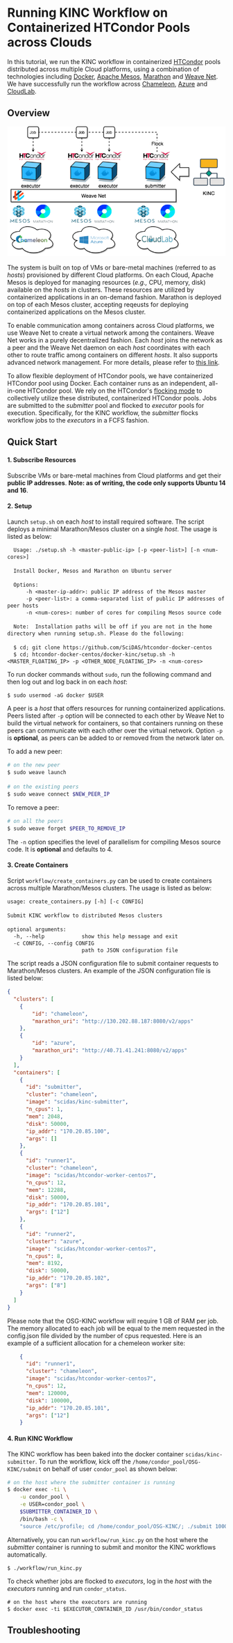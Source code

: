 Running KINC Workflow on Containerized HTCondor Pools across Clouds
===================================================================
In this tutorial, we run the KINC workflow in containerized
[HTCondor](https://research.cs.wisc.edu/htcondor/) pools distributed
across multiple Cloud platforms, using a combination of technologies
including [Docker](https://www.docker.com/),
[Apache Mesos](http://mesos.apache.org/),
[Marathon](https://mesosphere.github.io/marathon)
and [Weave Net](https://www.weave.works/oss/net).
We have successfully run the workflow across
[Chameleon](https://www.chameleoncloud.org/),
[Azure](azure.microsoft.com) and [CloudLab](https://cloudlab.us/).

## Overview

![Architecture](kinc.png)

The system is built on top of VMs or bare-metal machines (referred to
as *hosts*) provisioned by different Cloud platforms. On each Cloud,
Apache Mesos is deployed for managing resources (*e.g.,* CPU, memory,
disk) available on the *hosts* in clusters. These resources are utilized
by containerized applications in an on-demand fashion. Marathon is
deployed on top of each Mesos cluster, accepting reqeusts for deploying
containerized applications on the Mesos cluster.

To enable communication among containers across Cloud platforms, we use
Weave Net to create a virtual network among the containers. Weave Net
works in a purely decentralized fashion. Each *host* joins the network
as a peer and the Weave Net daemon on each *host* coordinates with each
other to route traffic among containers on different *hosts*. It also
supports advanced network management. For more details, please refer to
[this link](https://www.weave.works/docs/net/latest/overview/).

To allow flexible deployment of HTCondor pools, we have containerized
HTCondor pool using Docker. Each container runs as an independent,
all-in-one HTCondor pool. We rely on the HTCondor's
[flocking mode](https://research.cs.wisc.edu/htcondor/manual/v7.8/5_2Connecting_HTCondor.html)
to collectively utilize these distributed, containerized
HTCondor pools. Jobs are submitted to the *submitter* pool and flocked
to *executor* pools for execution. Specifically, for the KINC workflow,
the *submitter* flocks workflow jobs to the *executors* in a FCFS
fashion.



## Quick Start

#### 1. Subscribe Resources

Subscribe VMs or bare-metal machines from Cloud platforms and get their
**public IP addresses**. **Note: as of writing, the code only supports
Ubuntu 14 and 16**.

#### 2. Setup
Launch `setup.sh` on each *host* to install required software. The
script deploys a minimal Marathon/Mesos cluster on a single *host*. The
usage is listed as below:

```
  Usage: ./setup.sh -h <master-public-ip> [-p <peer-list>] [-n <num-cores>]
  
  Install Docker, Mesos and Marathon on Ubuntu server

  Options:
      -h <master-ip-addr>: public IP address of the Mesos master
      -p <peer-list>: a comma-separated list of public IP addresses of peer hosts
      -n <num-cores>: number of cores for compiling Mesos source code
      
  Note:  Installation paths will be off if you are not in the home directory when running setup.sh. Please do the following:
  
  $ cd; git clone https://github.com/SciDAS/htcondor-docker-centos
  $ cd; htcondor-docker-centos/docker-kinc/setup.sh -h <MASTER_FLOATING_IP> -p <OTHER_NODE_FLOATING_IP> -n <num-cores>
```

To run docker commands without `sudo`, run the following command and then
log out and log back in on each *host*:

```
$ sudo usermod -aG docker $USER
```


A peer is a *host* that offers resources for running
containerized applications. Peers listed after `-p` option will be
connected to each other by Weave Net to build the virtual network for
containers, so that containers running on these peers can communicate
with each other over the virtual network. Option `-p` is **optional**,
as peers can be added to or removed from the network later on.

To add a new peer:

```bash
# on the new peer
$ sudo weave launch

# on the existing peers
$ sudo weave connect $NEW_PEER_IP
```

To remove a peer:

```bash
# on all the peers
$ sudo weave forget $PEER_TO_REMOVE_IP
```

The `-n` option specifies the level of parallelism for compiling Mesos
source code. It is **optional** and defaults to 4.

#### 3. Create Containers
Script `workflow/create_containers.py` can be used to create containers
across multiple Marathon/Mesos clusters. The usage is listed as below:

```
usage: create_containers.py [-h] [-c CONFIG]

Submit KINC workflow to distributed Mesos clusters

optional arguments:
  -h, --help            show this help message and exit
  -c CONFIG, --config CONFIG
                        path to JSON configuration file
```

The script reads a JSON configuration file to submit container requests
to Marathon/Mesos clusters. An example of the JSON configuration file is
listed below:

```json
{
  "clusters": [
    {
        "id": "chameleon",
        "marathon_uri": "http://130.202.88.187:8080/v2/apps"
    },
    {
        "id": "azure",
        "marathon_uri": "http://40.71.41.241:8080/v2/apps"
    }
  ],
  "containers": [
    {
      "id": "submitter",
      "cluster": "chameleon",
      "image": "scidas/kinc-submitter",
      "n_cpus": 1,
      "mem": 2048,
      "disk": 50000,
      "ip_addr": "170.20.85.100",
      "args": []
    },
    {
      "id": "runner1",
      "cluster": "chameleon",
      "image": "scidas/htcondor-worker-centos7",
      "n_cpus": 12,
      "mem": 12288,
      "disk": 50000,
      "ip_addr": "170.20.85.101",
      "args": ["12"]
    },
    {
      "id": "runner2",
      "cluster": "azure",
      "image": "scidas/htcondor-worker-centos7",
      "n_cpus": 8,
      "mem": 8192,
      "disk": 50000,
      "ip_addr": "170.20.85.102",
      "args": ["8"]
    }
  ]
}
```
Please note that the OSG-KINC workflow will require 1 GB of RAM per job.  The memory allocated to each job will be equal to the mem requested in the config.json file divided by the number of cpus requested.  Here is an example of a sufficient allocation for a chemeleon worker site:

```json
    {
      "id": "runner1",
      "cluster": "chameleon",
      "image": "scidas/htcondor-worker-centos7",
      "n_cpus": 12,
      "mem": 120000,
      "disk": 100000,
      "ip_addr": "170.20.85.101",
      "args": ["12"]
    }
```

#### 4. Run KINC Workflow
The KINC workflow has been baked into the docker container
`scidas/kinc-submitter`. To run the workflow, kick off the
`/home/condor_pool/OSG-KINC/submit` on behalf of user `condor_pool` as
shown below:

```bash
# on the host where the submitter container is running
$ docker exec -ti \
    -u condor_pool \
    -e USER=condor_pool \
    $SUBMITTER_CONTAINER_ID \
    /bin/bash -c \
    "source /etc/profile; cd /home/condor_pool/OSG-KINC/; ./submit 1000"
```

Alternatively, you can run `workflow/run_kinc.py` on the host where
the *submitter* container is running to submit and monitor the KINC
workflows automatically.

```
$ ./workflow/run_kinc.py
```

To check whether jobs are flocked to *executors*, log in the *host*
with the *executors* running and run `condor_status`.

```
# on the host where the executors are running
$ docker exec -ti $EXECUTOR_CONTAINER_ID /usr/bin/condor_status
```




## Troubleshooting



